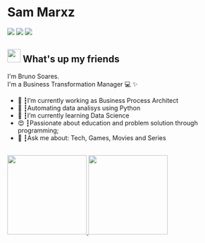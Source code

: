 <!--
**professorsoares/professorsoares** is a ✨ _special_ ✨ repository because its `README.md` (this file) appears on your GitHub profile.

Here are some ideas to get you started:

- 🔭 I’m currently working on ...
-  ...
- 👯 I’m looking to collaborate on ...
- 🤔 I’m looking for help with ...
- 💬 Ask me about ...
- 📫 How to reach me: ...
- 😄 Pronouns: ...
- ⚡ Fun fact: ...
-->

# Sam Marxz
<a href="https://linkedin.com/in/professorsoares"><img src="https://img.shields.io/badge/linkedin-0077B5.svg?style=for-the-badge&logo=linkedin&logoColor=white"></a>
<a href="https://instagram.com/professorsoares"><img src="https://img.shields.io/badge/instagram-E4405F.svg?style=for-the-badge&logo=instagram&logoColor=white"></a>
<a href="mailto:professorsoares@gmail.com"><img src="https://img.shields.io/badge/e‑mail-D14836.svg?style=for-the-badge&logo=GMail&logoColor=white"></a>

## <img src="https://media.giphy.com/media/hvRJCLFzcasrR4ia7z/giphy.gif" width="30px"> What's up my friends
I'm Bruno Soares.<br>
I'm a Business Transformation Manager 💻 ✨

<ul>
  <li>🚀 ┇I’m currently working as Business Process Architect </li>
  <li>💜 ┇Automating data analisys using Python
  <li>🌱 ┇I’m currently learning Data Science</li>
  <li>😍 ┇Passionate about education and problem solution through programming;</li>
  <li>💬 ┇Ask me about: Tech, Games, Movies and Series</li>
</ul>
<br/>

<div align="between">
    <a href="https://github.com/professorsoares">
      <img height="180em" src="https://github-readme-stats.vercel.app/api?username=professorsoares&theme=light&show_icons=true" />
      <img height="180em" src="https://github-readme-stats.vercel.app/api/top-langs/?username=professorsoares&theme=light&show_icons=true&layout=compact"/>
    </a>
  </div>
